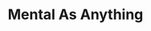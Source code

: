 ---
title: "Mental As Anything"
summary: "Mental As Anything are an Australian new wave and pop rock band that formed in Sydney in 1976. Its most popular line-up was Martin Plaza on vocals and guitar; Reg Mombassa on lead guitar and vocals; his brother Peter \"Yoga Dog\" O'Doherty on bass guitar and vocals; Wayne de Lisle on drums; and Andrew \"Greedy\" Smith on vocals, keyboards and harmonica. Their original hit songs were generated by Mombassa, O'Doherty, Plaza and Smith, either individually or collectively; they also hit the Australian charts with covers of songs by Roy Orbison, Elvis Presley and Chuck Berry.
Their top ten Australian singles are \"If You Leave Me, Can I Come Too?\" and \"Too Many Times\" , \"Live It Up\" and \"Rock and Roll Music\" . Internationally, \"Too Many Times\" made the Canadian top 40 in 1982, and \"Live It Up\" peaked at No. 3 in the UK, No. 4 in Norway, and No. 6 in Germany, after it featured in the 1986 Australian film Crocodile Dundee.All of the early members are visual artists and have had combined studio displays, some have had solo studio displays with Mombassa's artwork also used as designs by the Mambo clothing company. The majority of the group's record covers, posters and video clips have been designed and created by the band members or their art school contemporaries. On 27 August 2009, Mental As Anything was inducted into the Australian Recording Industry Association Hall of Fame alongside Kev Carmody, The Dingoes, Little Pattie and John Paul Young. Most of the original group members left during the 2000s, and Andrew \"Greedy\" Smith—the only original band member still touring with Mental As Anything—died on 2 December 2019, aged 63, after a heart attack. Mental As Anything has not been active since that time, nor have they announced any future plans."
image: "mental-as-anything.jpg"
apple_music_artist_url: "None"
wikipedia_url: "https://en.wikipedia.org/wiki/Mental_As_Anything"
---